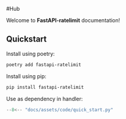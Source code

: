 #Hub

Welcome to **FastAPI-ratelimit** documentation!

## Quickstart
Install using poetry:
```bash
poetry add fastapi-ratelimit
```

Install using pip: 
```bash
pip install fastapi-ratelimit
```


Use as dependency in handler:

```python
--8<-- "docs/assets/code/quick_start.py"
```
